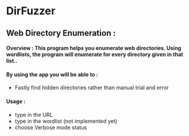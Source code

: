 # DirFuzzer

## Web Directory Enumeration :

#### Overview : This program helps you enumerate web directories. Using wordlists, the program will enumerate for every directory given in that list.. 

#### By using the app you will be able to :
- Fastly find hidden directories rather than manual trial and error
  

#### Usage :
 - type in the URL
 - type in the wordlist (not implemented yet)
 - choose Verbose mode status
 
 
